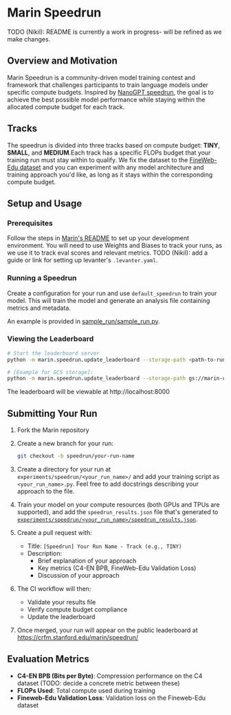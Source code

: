 # Marin Speedrun

TODO (Nikil): README is currently a work in progress- will be refined as we make changes.

## Overview and Motivation

Marin Speedrun is a community-driven model training contest and framework that challenges participants to train language models under specific compute budgets. Inspired by [NanoGPT speedrun](https://github.com/KellerJordan/modded-nanogpt), the goal is to achieve the best possible model performance while staying within the allocated compute budget for each track.

## Tracks

The speedrun is divided into three tracks based on compute budget: **TINY**, **SMALL**, and **MEDIUM**.Each track has a specific FLOPs budget that your training run must stay within to qualify. We fix the dataset to the [FineWeb-Edu dataset](https://huggingface.co/datasets/HuggingFaceFW/fineweb-edu) and you can experiment with any model architecture and training approach you'd like, as long as it stays within the corresponding compute budget.

## Setup and Usage

### Prerequisites
Follow the steps in [Marin's README](../../README.md) to set up your development environment. You will need to use Weights and Biases to track your runs, as we use it to track eval scores and relevant metrics. TODO (Nikil): add a guide or link for setting up levanter's `.levanter.yaml`.

### Running a Speedrun
Create a configuration for your run and use `default_speedrun` to train your model. This will train the model and generate an analysis file containing metrics and metadata.

An example is provided in [sample_run/sample_run.py](sample_run/sample_run.py).

### Viewing the Leaderboard

```bash
# Start the leaderboard server
python -m marin.speedrun.update_leaderboard --storage-path <path-to-run-directory>

# [Example for GCS storage]:
python -m marin.speedrun.update_leaderboard --storage-path gs://marin-us-central2/checkpoints/speedrun
```

The leaderboard will be viewable at http://localhost:8000

## Submitting Your Run

1. Fork the Marin repository

2. Create a new branch for your run:
   ```bash
   git checkout -b speedrun/your-run-name
   ```

3. Create a directory for your run at `experiments/speedrun/<your_run_name>/` and add your training script as `<your_run_name>.py`. Feel free to add docstrings describing your approach to the file.

4. Train your model on your compute resources (both GPUs and TPUs are supported), and add the `speedrun_results.json` file that's generated to [`experiments/speedrun/<your_run_name>/speedrun_results.json`](data/runs.json).

5. Create a pull request with:
   - Title: `[Speedrun] Your Run Name - Track (e.g., TINY)`
   - Description:
     - Brief explanation of your approach
     - Key metrics (C4-EN BPB, FineWeb-Edu Validation Loss)
     - Discussion of your approach

6. The CI workflow will then:
   - Validate your results file
   - Verify compute budget compliance
   - Update the leaderboard

7. Once merged, your run will appear on the public leaderboard at https://crfm.stanford.edu/marin/speedrun/

## Evaluation Metrics

- **C4-EN BPB (Bits per Byte)**: Compression performance on the C4 dataset (TODO: decide a concrete metric between these)
- **FLOPs Used**: Total compute used during training
- **Fineweb-Edu Validation Loss**: Validation loss on the Fineweb-Edu dataset
